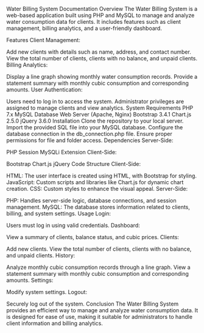 Water Billing System Documentation
Overview
The Water Billing System is a web-based application built using PHP and MySQL to manage and analyze water consumption data for clients. It includes features such as client management, billing analytics, and a user-friendly dashboard.

Features
Client Management:

Add new clients with details such as name, address, and contact number.
View the total number of clients, clients with no balance, and unpaid clients.
Billing Analytics:

Display a line graph showing monthly water consumption records.
Provide a statement summary with monthly cubic consumption and corresponding amounts.
User Authentication:

Users need to log in to access the system.
Administrator privileges are assigned to manage clients and view analytics.
System Requirements
PHP 7.x
MySQL Database
Web Server (Apache, Nginx)
Bootstrap 3.4.1
Chart.js 2.5.0
jQuery 3.6.0
Installation
Clone the repository to your local server.
Import the provided SQL file into your MySQL database.
Configure the database connection in the db_connection.php file.
Ensure proper permissions for file and folder access.
Dependencies
Server-Side:

PHP Session
MySQLi Extension
Client-Side:

Bootstrap
Chart.js
jQuery
Code Structure
Client-Side:

HTML: The user interface is created using HTML, with Bootstrap for styling.
JavaScript: Custom scripts and libraries like Chart.js for dynamic chart creation.
CSS: Custom styles to enhance the visual appeal.
Server-Side:

PHP: Handles server-side logic, database connections, and session management.
MySQL: The database stores information related to clients, billing, and system settings.
Usage
Login:

Users must log in using valid credentials.
Dashboard:

View a summary of clients, balance status, and cubic prices.
Clients:

Add new clients.
View the total number of clients, clients with no balance, and unpaid clients.
History:

Analyze monthly cubic consumption records through a line graph.
View a statement summary with monthly cubic consumption and corresponding amounts.
Settings:

Modify system settings.
Logout:

Securely log out of the system.
Conclusion
The Water Billing System provides an efficient way to manage and analyze water consumption data. It is designed for ease of use, making it suitable for administrators to handle client information and billing analytics.
